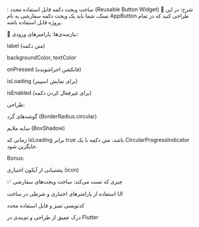 : ساخت ویجت دکمه قابل استفاده مجدد (Reusable Button Widget)
📌 شرح:
در این تسک، شما باید یک ویجت دکمه سفارشی به نام AppButton طراحی کنید که در تمام پروژه قابل استفاده باشه.

🔧 نیازمندی‌ها:
پارامترهای ورودی:

label (متن دکمه)

backgroundColor, textColor

onPressed (فانکشن اجراشونده)

isLoading (برای نمایش اسپینر)

isEnabled (برای غیرفعال کردن دکمه)

طراحی:

گوشه‌های گرد (BorderRadius.circular)

سایه ملایم (BoxShadow)

زمانی که isLoading برابر true باشد، متن دکمه با یک CircularProgressIndicator جایگزین شود.

Bonus:

پشتیبانی از آیکون اختیاری (icon)

✅ چیزی که تست می‌کند:
ساخت ویجت‌های سفارشی

استفاده از پارامترهای اختیاری و شرطی در ساخت UI

کدنویسی تمیز و قابل استفاده مجدد

درک عمیق از طراحی و تم‌بندی در Flutter
